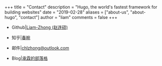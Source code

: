 +++
title = "Contact"
description = "Hugo, the world's fastest framework for building websites"
date = "2019-02-28"
aliases = ["about-us", "about-hugo", "contact"]
author = "liam"
comments = false
+++

- Github|[Liam-Zhong (赵连硕)](https://github.com/Liam-Zhong/)

- 知乎|[春晼](https://www.zhihu.com/people/zhongcl-jiang)

- 邮件|chlzhong@outlook.com

- Blog|[承霖的部落格](https://liam-zhong.github.io/)

  
